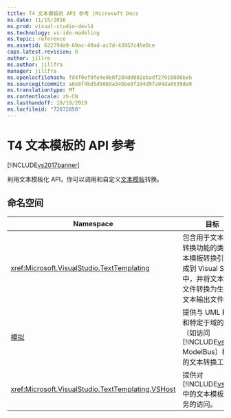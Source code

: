 ```yaml
---
title: T4 文本模板的 API 参考 |Microsoft Docs
ms.date: 11/15/2016
ms.prod: visual-studio-dev14
ms.technology: vs-ide-modeling
ms.topic: reference
ms.assetid: 63279da9-69ac-49ad-ac7d-43957c45e0ce
caps.latest.revision: 8
author: jillre
ms.author: jillfra
manager: jillfra
ms.openlocfilehash: fd4f0ef9fe4e9b8f284dd082ebadf27910806beb
ms.sourcegitcommit: a8e8f4bd5d508da34bbe9f2d4d9fa94da0539de0
ms.translationtype: MT
ms.contentlocale: zh-CN
ms.lasthandoff: 10/19/2019
ms.locfileid: "72672850"
---
```

# <a name="api-reference-for-t4-text-templates"></a>T4 文本模板的 API 参考
[!INCLUDE[vs2017banner](../includes/vs2017banner.md)]

利用文本模板化 API，你可以调用和自定义[文本模板](../modeling/code-generation-and-t4-text-templates.md)转换。

## <a name="namespaces"></a>命名空间

|Namespace|目标|
|---------------|-------------|
|<xref:Microsoft.VisualStudio.TextTemplating>|包含用于文本模板转换功能的类。 文本模板转换引擎集成到 Visual Studio 中，并将文本模板文件转换为生成的文本输出文件。|
|[模拟](/previous-versions/ee844312(v=vs.140))|提供与 UML 模型和特定于域的语言（如访问 [!INCLUDE[vsprvs](../includes/vsprvs-md.md)] ModelBus）相关的文本转换工具。|
|<xref:Microsoft.VisualStudio.TextTemplating.VSHost>|提供对 [!INCLUDE[vsprvs](../includes/vsprvs-md.md)] 中的文本模板化服务的访问。|
